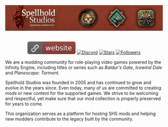<div align="center">
  <picture>
    <source media="(prefers-color-scheme: dark)" srcset="https://raw.githubusercontent.com/Spellhold-Studios/.github/main/profile/assets/images/shs-banner.jpg" />
    <source media="(prefers-color-scheme: light)" srcset="https://raw.githubusercontent.com/Spellhold-Studios/.github/main/profile/assets/images/shs-banner.jpg" />
    <img alt="Spellhold Studios" src="https://raw.githubusercontent.com/Spellhold-Studios/.github/main/profile/assets/images/shs-banner.jpg">
  </picture>
</div>

<br>

<div align="center">
<!-- leave space before first img -->

  [<img alt="Webpage" src="https://raw.githubusercontent.com/Spellhold-Studios/Spellhold-Studios.github.io/main/assets/buttons/webpage-mini.svg">](https://Spellhold-Studios.github.io/index.html)
  [<img alt="Discord" src="https://img.shields.io/discord/1256611643404587100?style=flat&logo=discord&logoColor=%237080ff&label=chat&color=%2392403a">](https://discord.gg/pE2Njbdb2a)
  [<img alt="Stars" src="https://img.shields.io/github/stars/Spellhold-Studios?style=flat&logo=github&label=stars&color=%2392403a">](https://github.com/orgs/Spellhold-Studios/repositories)
  [<img alt="Followers" src="https://img.shields.io/github/followers/Spellhold-Studios?style=flat&label=followers&color=%2392403a">](https://github.com/orgs/Spellhold-Studios/followers)

<!-- leave space after last img -->
</div>

We are a modding community for role-playing video games powered by the Infinity Engine, including titles or series such as *Baldur's Gate*, *Icewind Dale* and *Planescape: Torment*.

Spellhold Studios was founded in 2005 and has continued to grow and evolve in the years since. Even today, many of us are committed to creating mods or new content for the supported games. We strive to be welcoming and respectful, yet make sure that our mod collection is properly preserved for years to come.

This organization serves as a platform for hosting SHS mods and helping new modders contribute to the legacy built by the community.
